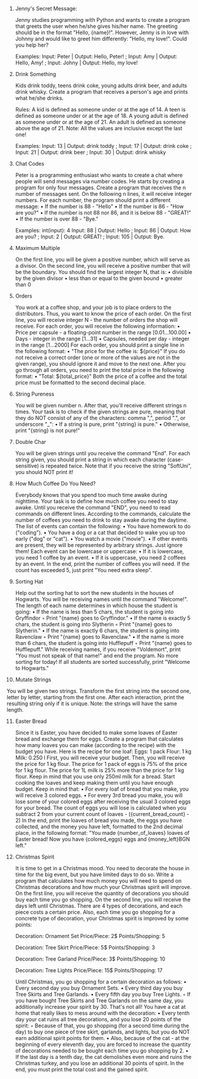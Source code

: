 1. Jenny's Secret Message:

    Jenny studies programming with Python and wants to create a program that greets the user when he/she gives his/her name. 
    The greeting should be in the format "Hello, {name}!". 
    However, Jenny is in love with Johnny and would like to greet him differently: "Hello, my love!". Could you help her?
    
    Examples:
    Input: Peter | Output: Hello, Peter! ;
    Input: Amy | Output: Hello, Amy! ;
    Input: Johny | Output: Hello, my love!

2. Drink Something

    Kids drink toddy, teens drink coke, young adults drink beer, and adults drink whisky. 
    Create a program that receives a person's age and prints what he/she drinks.
    
    Rules:
    A kid is defined as someone under or at the age of 14.
    A teen is defined as someone under or at the age of 18.
    A young adult is defined as someone under or at the age of 21.
    An adult is defined as someone above the age of 21.
    Note: All the values are inclusive except the last one!

    Examples:
    Input: 13 | Output: drink toddy ;
    Input: 17 | Output: drink coke ;
    Input: 21 | Output: drink beer ;
    Input: 30 | Output: drink whisky

3. Chat Codes

    Peter is a programming enthusiast who wants to create a chat where people will send messages via number codes. He starts by creating a program for only four messages. 
    Create a program that receives the n number of messages sent. On the following n lines, it will receive integer numbers. For each number, the program should print a different message:
        • If the number is 88 - "Hello"
        • If the number is 86 - "How are you?"
        • If the number is not 88 nor 86, and it is below 88 - "GREAT!"
        • If the number is over 88 - "Bye."

    Examples:
    int(input): 4
    Input: 88 | Output: Hello ;
    Input: 86 | Output: How are you? ;
    Input: 2 | Output: GREAT! ;
    Input: 105 | Output: Bye.

4. Maximum Multiple

    On the first line, you will be given a positive number, which will serve as a divisor. On the second line, you will receive a positive number that will be the boundary. 
    You should find the largest integer N, that is:
        • divisible by the given divisor
        • less than or equal to the given bound
        • greater than 0

5. Orders

    You work at a coffee shop, and your job is to place orders to the distributors. Thus, you want to know the price of each order. 
    On the first line, you will receive integer N - the number of orders the shop will receive. For each order, you will receive the following information:
        • Price per capsule - a floating-point number in the range [0.01…100.00]
        • Days - integer in the range [1…31]
        • Capsules, needed per day - integer in the range [1…2000]
    For each order, you should print a single line in the following format:
        • "The price for the coffee is: ${price}"
    If you do not receive a correct order (one or more of the values are not in the given range), you should ignore it and move to the next one.
    After you go through all orders, you need to print the total price in the following format:
        •  "Total: ${total_price}"
    Both the price of a coffee and the total price must be formatted to the second decimal place.

6. String Pureness

    You will be given number n. After that, you'll receive different strings n times. 
    Your task is to check if the given strings are pure, meaning that they do NOT consist of any of the characters: comma ",", period ".", or underscore "_":
        • If a string is pure, print "{string} is pure."
        • Otherwise, print "{string} is not pure!"

7. Double Char

    You will be given strings until you receive the command "End". 
    For each string given, you should print a string in which each character (case-sensitive) is repeated twice. 
    Note that if you receive the string "SoftUni", you should NOT print it!

8. How Much Coffee Do You Need?

    Everybody knows that you spend too much time awake during nighttime.
    Your task is to define how much coffee you need to stay awake. 
    Until you receive the command "END", you need to read commands on different lines. According to the commands, calculate the number of coffees you need to drink to stay awake during the daytime.
    The list of events can contain the following:
        • You have homework to do ("coding").
        • You have a dog or a cat that decided to wake you up too early ("dog" or "cat").
        • You watch a movie ("movie").
        • If other events are present, they will be represented by arbitrary strings. Just ignore them!
    Each event can be lowercase or uppercase:
        • If it is lowercase, you need 1 coffee by an event.
        • If it is uppercase, you need 2 coffees by an event.
    In the end, print the number of coffees you will need. If the count has exceeded 5, just print "You need extra sleep".

9. Sorting Hat

    Help out the sorting hat to sort the new students in the houses of Hogwarts. You will be receiving names until the command "Welcome!". 
    The length of each name determines in which house the student is going:
        • If the name is less than 5 chars, the student is going into Gryffindor
            ◦ Print "{name} goes to Gryffindor."
        • If the name is exactly 5 chars, the student is going into Slytherin
            ◦ Print "{name} goes to Slytherin."
        • If the name is exactly 6 chars, the student is going into Ravenclaw
            ◦ Print "{name} goes to Ravenclaw."
        • If the name is more than 6 chars, the student is going into Hufflepuff
            ◦ Print "{name} goes to Hufflepuff."
    While receiving names, if you receive "Voldemort", print "You must not speak of that name!" and end the program. No more sorting for today!
    If all students are sorted successfully, print "Welcome to Hogwarts."

10. Mutate Strings

You will be given two strings. Transform the first string into the second one, letter by letter, starting from the first one. After each interaction, print the resulting string only if it is unique.
Note: the strings will have the same length.

11. Easter Bread

    Since it is Easter, you have decided to make some loaves of Easter bread and exchange them for eggs.
    Create a program that calculates how many loaves you can make (according to the recipe) with the budget you have.
    Here is the recipe for one loaf:
    Eggs: 1 pack
    Flour: 1 kg
    Milk: 0.250 l
    First, you will receive your budget. Then, you will receive the price for 1 kg flour. The price for 1 pack of eggs is 75% of the price for 1 kg flour. 
    The price for 1L milk is 25% more than the price for 1 kg flour. Keep in mind that you use only 250ml milk for a bread.
    Start cooking the loaves and keep making them until you have enough budget. Keep in mind that:
        • For every loaf of bread that you make, you will receive 3 colored eggs. 
        • For every 3rd bread you make, you will lose some of your colored eggs after receiving the usual 3 colored eggs for your bread. 
    The count of eggs you will lose is calculated when you subtract 2 from your current count of loaves - ({current_bread_count} - 2)
    In the end, print the loaves of bread you made, the eggs you have collected, and the money you have left, formatted to the 2nd decimal place, in the following format:
    "You made {number_of_loaves} loaves of Easter bread! Now you have {colored_eggs} eggs and {money_left}BGN left."

12. Christmas Spirit

    It is time to get in a Christmas mood. You need to decorate the house in time for the big event, but you have limited days to do so.
    Write a program that calculates how much money you will need to spend on Christmas decorations and how much your Christmas spirit will improve.
    On the first line, you will receive the quantity of decorations you should buy each time you go shopping. 
    On the second line, you will receive the days left until Christmas. 
    There are 4 types of decorations, and each piece costs a certain price. Also, each time you go shopping for a concrete type of decoration, your Christmas spirit is improved by some points:
    
    Decoration: Ornament Set
    Price/Piece: 2$
    Points/Shopping: 5
    
    Decoration: Tree Skirt
    Price/Piece: 5$
    Points/Shopping: 3
    
    Decoration: Tree Garland
    Price/Piece: 3$
    Points/Shopping: 10
    
    Decoration: Tree Lights
    Price/Piece: 15$
    Points/Shopping: 17
    
    Until Christmas, you go shopping for a certain decoration as follows:
        • Every second day you buy Ornament Sets.
        • Every third day you buy Tree Skirts and Tree Garlands.
        • Every fifth day you buy Tree Lights. 
            ◦ If you have bought Tree Skirts and Tree Garlands on the same day, you additionally increase your spirit by 30.
    That's not all! You have a cat at home that really likes to mess around with the decoration:
        • Every tenth day your cat ruins all tree decorations, and you lose 20 points of the spirit:
            ◦ Because of that, you go shopping (for a second time during the day) to buy one piece of tree skirt, garlands, and lights, but you do NOT earn additional spirit points for them.
        • Also, because of the cat - at the beginning of every eleventh day, you are forced to increase the quantity of decorations needed to be bought each time you go shopping by 2.
        • If the last day is a tenth day, the cat demolishes even more and ruins the Christmas turkey, and you lose an additional 30 points of spirit.
    In the end, you must print the total cost and the gained spirit.

